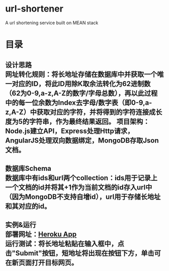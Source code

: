 # url-shortener
A url shortening service built on MEAN stack

目录
===
设计思路  
  网址转化规则：将长地址存储在数据库中并获取一个唯一对应的ID，将此ID用除K取余法转化为62进制数（62为0-9,a-z,A-Z的数字/字母总数），再以此过程中的每一位余数为Index去字母/数字表（即0-9,a-z,A-Z）中获取对应的字符，并将得到的字符连接成长度为5的字符串，作为最终结果返回。
  项目架构：Node.js建立API，Express处理Http请求，AngularJS处理双向数据绑定，MongoDB存取Json文档。
---
数据库Schema  
  数据库中有ids和url两个collection：ids用于记录上一个文档的id并将其+1作为当前文档的id存入url中（因为MongoDB不支持自增id），url用于存储长地址和其对应的id。
---
实例&运行  
  部署网址：[Heroku App](https://url-converter.herokuapp.com)  
  运行测试：将长地址粘贴在输入框中，点击"Submit"按钮，短地址将出现在按钮下方，单击可在新页面打开目标网页。
---
